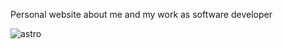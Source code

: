 Personal website about me and my work as software developer

![astro](https://github.com/user-attachments/assets/6967ae1b-c226-4feb-9a36-b8608d97bc39)

